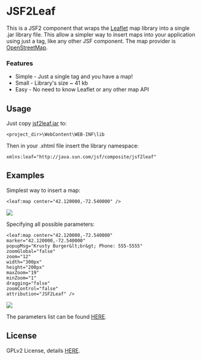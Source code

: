 # JSF2Leaf
This is a JSF2 component that wraps the <a href="http://leafletjs.com">Leaflet</a> map library into a single .jar library file. This allow a simpler way to insert maps into your application using just a tag, like any other JSF component. The map provider is <a href="http://www.openstreetmap.org">OpenStreetMap</a>.

### Features
* Simple - Just a single tag and you have a map!
* Small - Library's size ~ 41 kb
* Easy - No need to know Leaflet or any other map API

## Usage
Just copy <a href="https://github.com/themrleon/JSF2Leaf/raw/master/jsf2leaf.jar">jsf2leaf.jar</a> to:
```
<project_dir>\WebContent\WEB-INF\lib
```
Then in your .xhtml file insert the library namespace:
```
xmlns:leaf="http://java.sun.com/jsf/composite/jsf2leaf"
```

## Examples

Simplest way to insert a map:
```
<leaf:map center="42.120000,-72.540000" />
```
<img src="https://raw.githubusercontent.com/themrleon/JSF2Leaf/master/images/simple.png">

Specifying all possible parameters:
```
<leaf:map center="42.120000,-72.540000" 
marker="42.120000,-72.540000"
popupMsg="Krusty Burger&lt;br&gt; Phone: 555-5555" 
zoomGlobal="false" 
zoom="12"
width="300px" 
height="200px" 
maxZoom="19" 
minZoom="1" 
dragging="false"
zoomControl="false"
attribution="JSF2Leaf" />
```
<img src="https://raw.githubusercontent.com/themrleon/JSF2Leaf/master/images/full.png">

The parameters list can be found <a href="https://github.com/themrleon/JSF2Leaf/raw/master/parameters.pdf">HERE</a>.

## License
GPLv2 License, details <a href="https://raw.githubusercontent.com/themrleon/JSF2Leaf/master/LICENSE">HERE</a>.

